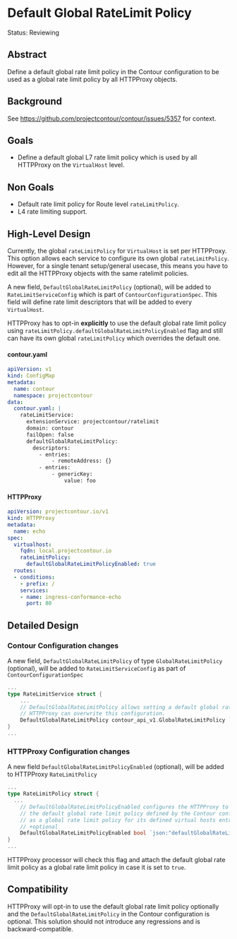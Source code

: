 # Default Global RateLimit Policy

Status: Reviewing

## Abstract
Define a default global rate limit policy in the Contour configuration to be used as a global rate limit policy by all HTTPProxy objects.

## Background
See https://github.com/projectcontour/contour/issues/5357 for context.

## Goals
- Define a default global L7 rate limit policy which is used by all HTTPProxy on the `VirtualHost` level.

## Non Goals
- Default rate limit policy for Route level `rateLimitPolicy`.
- L4 rate limiting support. 

## High-Level Design
Currently, the global `rateLimitPolicy` for `VirtualHost` is set per HTTPProxy. This option allows each service to configure its own global `rateLimitPolicy`. However, for a single tenant setup/general usecase, this means you have to edit all the HTTPProxy objects with the same ratelimit policies.

A new field, `DefaultGlobalRateLimitPolicy` (optional), will be added to `RateLimitServiceConfig` which is part of `ContourConfigurationSpec`. This field will define rate limit descriptors that will be added to every `VirtualHost`.

HTTPProxy has to opt-in **explicitly** to use the default global rate limit policy using `rateLimitPolicy.defaultGlobalRateLimitPolicyEnabled` flag and still can have its own global `rateLimitPolicy` which overrides the default one.

#### contour.yaml
```yaml
apiVersion: v1
kind: ConfigMap
metadata:
  name: contour
  namespace: projectcontour
data:
  contour.yaml: |
    rateLimitService:
      extensionService: projectcontour/ratelimit
      domain: contour
      failOpen: false
      defaultGlobalRateLimitPolicy:
        descriptors:
          - entries:
              - remoteAddress: {}
          - entries:
              - genericKey:
                  value: foo
```

#### HTTPProxy
```yaml
apiVersion: projectcontour.io/v1
kind: HTTPProxy
metadata:
  name: echo
spec:
  virtualhost:
    fqdn: local.projectcontour.io
    rateLimitPolicy:
      defaultGlobalRateLimitPolicyEnabled: true
  routes:
  - conditions:
    - prefix: /
    services:
    - name: ingress-conformance-echo
      port: 80
```

## Detailed Design

### Contour Configuration changes

A new field, `DefaultGlobalRateLimitPolicy` of type `GlobalRateLimitPolicy` (optional), will be added to `RateLimitServiceConfig` as part of `ContourConfigurationSpec`
```go
...
type RateLimitService struct {
	...
	// DefaultGlobalRateLimitPolicy allows setting a default global rate limit policy for all HTTPProxy
	// HTTPProxy can overwrite this configuration.
	DefaultGlobalRateLimitPolicy contour_api_v1.GlobalRateLimitPolicy `yaml:"defaultGlobalRateLimitPolicy,omitempty"`
}
...
```

### HTTPProxy Configuration changes
A new field `DefaultGlobalRateLimitPolicyEnabled` (optional), will be added to HTTPProxy `RateLimitPolicy`
```go
...
type RateLimitPolicy struct {
  ...
	// DefaultGlobalRateLimitPolicyEnabled configures the HTTPProxy to use
	// the default global rate limit policy defined by the Contour configuration
	// as a global rate limit policy for its defined virtual hosts entries.
	// +optional
	DefaultGlobalRateLimitPolicyEnabled bool `json:"defaultGlobalRateLimitPolicyEnabled,omitempty"`
}
...
```

HTTPProxy processor will check this flag and attach the default global rate limit policy as a global rate limit policy in case it is set to `true`.

## Compatibility
HTTPProxy will opt-in to use the default global rate limit policy optionally and the `DefaultGlobalRateLimitPolicy` in the Contour configuration is optional. This solution should not introduce any regressions and is backward-compatible.
